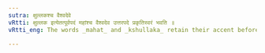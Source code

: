 ```yaml
---
sutra: क्षुल्लकश्च वैश्वदेवे
vRtti: क्षुल्लक इत्येतत्पूर्वपदं महांश्च वैश्वदेव उत्तरपदे प्रकृतिस्वरं भवति ॥
vRtti_eng: The words _mahat_ and _kshullaka_ retain their accent before the word _Vaisvadeva_.

---
```


